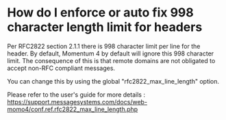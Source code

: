# How do I enforce or auto fix 998 character length limit for headers

Per RFC2822 section 2.1.1 there is 998 character limit per line for the header. By default, Momentum 4 by default will ignore this 998 character limit. The consequence of this is that remote domains are not obligated to accept non-RFC compliant messages.

You can change this by using the global "rfc2822_max_line_length" option. 

Please refer to the user's guide for more details : https://support.messagesystems.com/docs/web-momo4/conf.ref.rfc2822_max_line_length.php